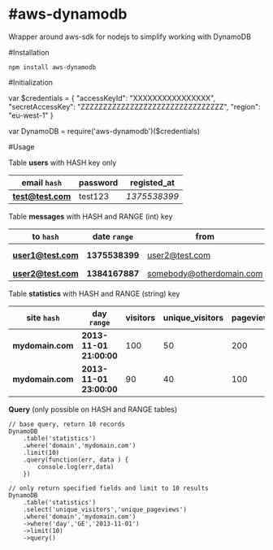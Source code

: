 #aws-dynamodb
=================

Wrapper around aws-sdk for nodejs to simplify working with DynamoDB


#Installation

	npm install aws-dynamodb

#Initialization

var $credentials = {
	"accessKeyId": "XXXXXXXXXXXXXXXX", 
	"secretAccessKey": "ZZZZZZZZZZZZZZZZZZZZZZZZZZZZZZZZ", 
	"region": "eu-west-1"
}

var DynamoDB = require('aws-dynamodb')($credentials)

#Usage

Table **users** with HASH key only 

email `hash` | password | registed_at
--- | --- | ---
**test@test.com** | test123 | *1375538399*


Table **messages** with HASH and RANGE (int) key

to `hash` | date `range` | from | subject | message_body 
--- | --- | --- | --- | ---
**user1@test.com** | **1375538399** | user2@test.com | Hello User1 | Goodbye User1
**user2@test.com** | **1384167887** | somebody@otherdomain.com | Foo | Bar


Table **statistics** with HASH and RANGE (string) key

site `hash` | day `range` | visitors | unique_visitors | pageviews | unique_pageviews
--- | --- | --- | --- | --- | ---
**mydomain.com** | **2013-11-01 21:00:00** | 100 | 50 | 200 | 150
**mydomain.com** | **2013-11-01 23:00:00** | 90 | 40 | 100 | 95

**Query** (only possible on HASH and RANGE tables)

	// base query, return 10 records
	DynamoDB
		.table('statistics')
		.where('domain','mydomain.com')
		.limit(10)
		.query(function(err, data ) {
			console.log(err,data)
		})

	// only return specified fields and limit to 10 results
	DynamoDB
		.table('statistics')
		.select('unique_visitors','unique_pageviews')
		.where('domain','mydomain.com')
		->where('day','GE','2013-11-01')
		->limit(10)
		->query()